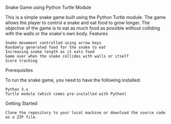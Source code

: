 Snake Game using Python Turtle Module

This is a simple snake game built using the Python Turtle module. The game allows the player to control a snake and eat food to grow longer. The objective of the game is to eat as much food as possible without colliding with the walls or the snake's own body.
Features

    Snake movement controlled using arrow keys
    Randomly generated food for the snake to eat
    Increasing snake length as it eats food
    Game over when the snake collides with walls or itself
    Score tracking

Prerequisites

To run the snake game, you need to have the following installed:

    Python 3.x
    Turtle module (which comes pre-installed with Python)

Getting Started

    Clone the repository to your local machine or download the source code as a ZIP file.
